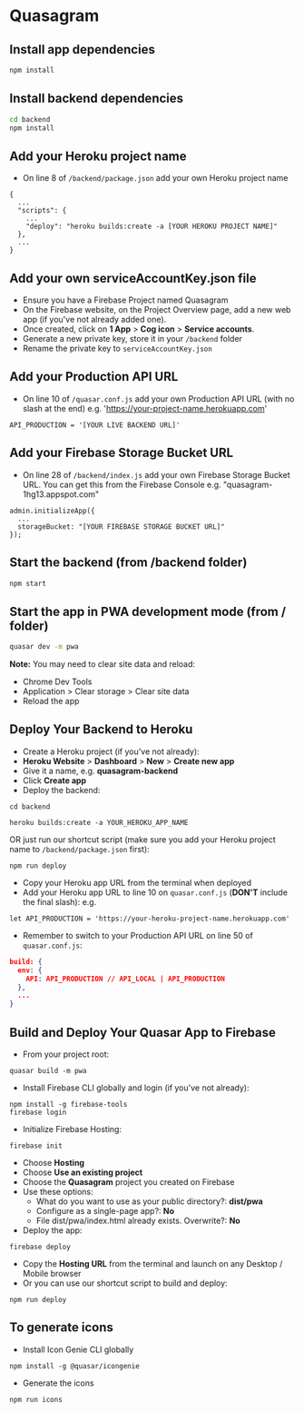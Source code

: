 # Quasagram

## Install app dependencies
```bash
npm install
```

## Install backend dependencies
```bash
cd backend
npm install
```

## Add your Heroku project name
- On line 8 of `/backend/package.json` add your own Heroku project name 
```
{
  ...
  "scripts": {
    ...
    "deploy": "heroku builds:create -a [YOUR HEROKU PROJECT NAME]"
  },
  ...
}
```

## Add your own **serviceAccountKey.json** file
- Ensure you have a Firebase Project named Quasagram
- On the Firebase website, on the Project Overview page, add a new web app (if you've not already added one).
- Once created, click on **1 App** > **Cog icon** > **Service accounts**.
- Generate a new private key, store it in your `/backend` folder
- Rename the private key to `serviceAccountKey.json`

## Add your Production API URL
- On line 10 of `/quasar.conf.js` add your own Production API URL (with no slash at the end) e.g. 'https://your-project-name.herokuapp.com'
```
API_PRODUCTION = '[YOUR LIVE BACKEND URL]'
```

## Add your Firebase Storage Bucket URL
- On line 28 of `/backend/index.js` add your own Firebase Storage Bucket URL. You can get this from the Firebase Console e.g. "quasagram-1hg13.appspot.com"
```
admin.initializeApp({
  ...
  storageBucket: "[YOUR FIREBASE STORAGE BUCKET URL]"
});
```

## Start the backend (from /backend folder)
```bash
npm start
```

## Start the app in PWA development mode (from / folder)
```bash
quasar dev -m pwa
```

**Note:** You may need to clear site data and reload:
- Chrome Dev Tools
- Application > Clear storage > Clear site data
- Reload the app

## Deploy Your Backend to Heroku

- Create a Heroku project (if you've not already):
- **Heroku Website** > **Dashboard** > **New** > **Create new app**
- Give it a name, e.g. **quasagram-backend**
- Click **Create app**
- Deploy the backend:
```
cd backend
```
```
heroku builds:create -a YOUR_HEROKU_APP_NAME
```
OR just run our shortcut script (make sure you add your Heroku project name to `/backend/package.json` first):
```
npm run deploy
```
- Copy your Heroku app URL from the terminal when deployed
- Add your Heroku app URL to line 10 on `quasar.conf.js` (**DON'T** include the final slash):
e.g.
```
let API_PRODUCTION = 'https://your-heroku-project-name.herokuapp.com'
```
- Remember to switch to your Production API URL on line 50 of `quasar.conf.js`:
```json
build: {
  env: {
    API: API_PRODUCTION // API_LOCAL | API_PRODUCTION
  },
  ...
}
```

## Build and Deploy Your Quasar App to Firebase

- From your project root:
```
quasar build -m pwa
```
- Install Firebase CLI globally and login (if you've not already):
```
npm install -g firebase-tools
firebase login
```
- Initialize Firebase Hosting:
```
firebase init
```
- Choose **Hosting**
- Choose **Use an existing project**
- Choose the **Quasagram** project you created on Firebase
- Use these options:
  - What do you want to use as your public directory?: **dist/pwa**
  - Configure as a single-page app?: **No**
  - File dist/pwa/index.html already exists. Overwrite?: **No**
- Deploy the app:
```
firebase deploy
```
- Copy the **Hosting URL** from the terminal and launch on any Desktop / Mobile browser
- Or you can use our shortcut script to build and deploy:
```
npm run deploy
```

## To generate icons
- Install Icon Genie CLI globally
```
npm install -g @quasar/icongenie
```
- Generate the icons
```
npm run icons
```
